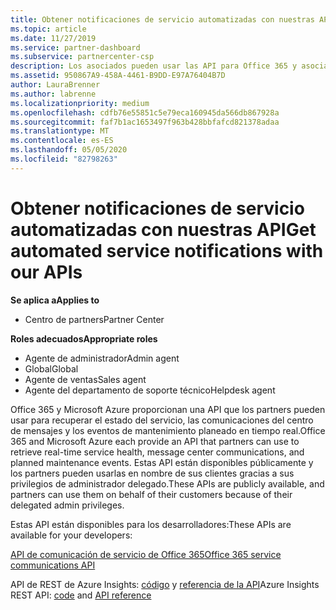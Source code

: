 ```yaml
---
title: Obtener notificaciones de servicio automatizadas con nuestras API | Centro de partners
ms.topic: article
ms.date: 11/27/2019
ms.service: partner-dashboard
ms.subservice: partnercenter-csp
description: Los asociados pueden usar las API para Office 365 y asociados de Microsoft Azure para el estado del servicio en tiempo real, las comunicaciones del centro de mensajes y los eventos de mantenimiento planeado.
ms.assetid: 950867A9-458A-4461-B9DD-E97A76404B7D
author: LauraBrenner
ms.author: labrenne
ms.localizationpriority: medium
ms.openlocfilehash: cdfb76e55851c5e79eca160945da566db867928a
ms.sourcegitcommit: faf7b1ac1653497f963b428bbfafcd821378adaa
ms.translationtype: MT
ms.contentlocale: es-ES
ms.lasthandoff: 05/05/2020
ms.locfileid: "82798263"
---
```

# <a name="get-automated-service-notifications-with-our-apis"></a><span data-ttu-id="2a618-103">Obtener notificaciones de servicio automatizadas con nuestras API</span><span class="sxs-lookup"><span data-stu-id="2a618-103">Get automated service notifications with our APIs</span></span>

<span data-ttu-id="2a618-104">**Se aplica a**</span><span class="sxs-lookup"><span data-stu-id="2a618-104">**Applies to**</span></span>

-  <span data-ttu-id="2a618-105">Centro de partners</span><span class="sxs-lookup"><span data-stu-id="2a618-105">Partner Center</span></span>

<span data-ttu-id="2a618-106">**Roles adecuados**</span><span class="sxs-lookup"><span data-stu-id="2a618-106">**Appropriate roles**</span></span>

- <span data-ttu-id="2a618-107">Agente de administrador</span><span class="sxs-lookup"><span data-stu-id="2a618-107">Admin agent</span></span>
- <span data-ttu-id="2a618-108">Global</span><span class="sxs-lookup"><span data-stu-id="2a618-108">Global</span></span> 
- <span data-ttu-id="2a618-109">Agente de ventas</span><span class="sxs-lookup"><span data-stu-id="2a618-109">Sales agent</span></span>
- <span data-ttu-id="2a618-110">Agente del departamento de soporte técnico</span><span class="sxs-lookup"><span data-stu-id="2a618-110">Helpdesk agent</span></span>

<span data-ttu-id="2a618-111">Office 365 y Microsoft Azure proporcionan una API que los partners pueden usar para recuperar el estado del servicio, las comunicaciones del centro de mensajes y los eventos de mantenimiento planeado en tiempo real.</span><span class="sxs-lookup"><span data-stu-id="2a618-111">Office 365 and Microsoft Azure each provide an API that partners can use to retrieve real-time service health, message center communications, and planned maintenance events.</span></span> <span data-ttu-id="2a618-112">Estas API están disponibles públicamente y los partners pueden usarlas en nombre de sus clientes gracias a sus privilegios de administrador delegado.</span><span class="sxs-lookup"><span data-stu-id="2a618-112">These APIs are publicly available, and partners can use them on behalf of their customers because of their delegated admin privileges.</span></span>

<span data-ttu-id="2a618-113">Estas API están disponibles para los desarrolladores:</span><span class="sxs-lookup"><span data-stu-id="2a618-113">These APIs are available for your developers:</span></span>

[<span data-ttu-id="2a618-114">API de comunicación de servicio de Office 365</span><span class="sxs-lookup"><span data-stu-id="2a618-114">Office 365 service communications API</span></span>](https://go.microsoft.com/fwlink/p/?LinkId=616899)

<span data-ttu-id="2a618-115">API de REST de Azure Insights: [código](https://go.microsoft.com/fwlink/p/?LinkId=617299) y [referencia de la API](https://go.microsoft.com/fwlink/p/?LinkId=617300)</span><span class="sxs-lookup"><span data-stu-id="2a618-115">Azure Insights REST API: [code](https://go.microsoft.com/fwlink/p/?LinkId=617299) and [API reference](https://go.microsoft.com/fwlink/p/?LinkId=617300)</span></span>

 

 




